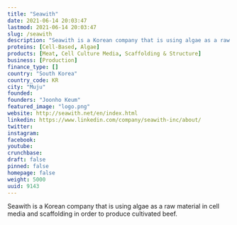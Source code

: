 ```yaml
---
title: "Seawith"
date: 2021-06-14 20:03:47
lastmod: 2021-06-14 20:03:47
slug: /seawith
description: "Seawith is a Korean company that is using algae as a raw material in cell media and scaffolding in order to produce cultivated beef."
proteins: [Cell-Based, Algae]
products: [Meat, Cell Culture Media, Scaffolding & Structure]
business: [Production]
finance_type: []
country: "South Korea"
country_code: KR
city: "Muju"
founded: 
founders: "Joonho Keum"
featured_image: "logo.png"
website: http://seawith.net/en/index.html
linkedin: https://www.linkedin.com/company/seawith-inc/about/
twitter: 
instagram: 
facebook: 
youtube: 
crunchbase: 
draft: false
pinned: false
homepage: false
weight: 5000
uuid: 9143
---
```

Seawith is a Korean company that is using algae as a raw material in cell media and scaffolding in order to produce cultivated beef.

